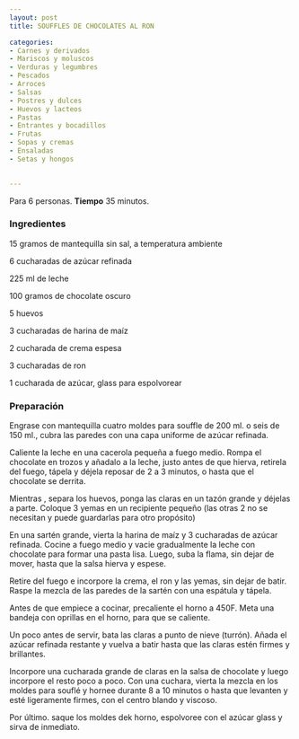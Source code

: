 ```yaml
---
layout: post
title: SOUFFLES DE CHOCOLATES AL RON

categories:
- Carnes y derivados
- Mariscos y moluscos
- Verduras y legumbres
- Pescados
- Arroces
- Salsas
- Postres y dulces
- Huevos y lacteos
- Pastas
- Entrantes y bocadillos
- Frutas
- Sopas y cremas
- Ensaladas
- Setas y hongos
 

---
```


Para 6 personas.
<b>Tiempo</b> 35 minutos.

<h3>Ingredientes</h3>

15 gramos de mantequilla sin sal, a temperatura ambiente

6 cucharadas de azúcar refinada

225 ml de leche

100 gramos de chocolate oscuro

5 huevos

3 cucharadas de harina de maíz

2 cucharada de crema espesa

3 cucharadas de ron

1 cucharada de azúcar, glass para espolvorear

<h3>Preparación</h3>

Engrase con mantequilla cuatro moldes para souffle de 200 ml. o seis de 150 ml., cubra las paredes con una capa uniforme de azúcar refinada.

Caliente la leche en una cacerola pequeña a fuego medio. Rompa el chocolate en trozos y añadalo a la leche, justo antes de que hierva, retirela del fuego, tápela y déjela reposar de 2 a 3 minutos, o hasta que el chocolate se derrita.

Mientras , separa los huevos, ponga las claras en un tazón grande y déjelas a parte. Coloque 3 yemas en un recipiente pequeño (las otras 2 no se necesitan y puede guardarlas para otro propósito)

En una sartén grande, vierta la harina de maíz y 3 cucharadas de azúcar refinada. Cocine a fuego medio y vacie gradualmente la leche con chocolate para formar una pasta lisa. Luego, suba la flama, sin dejar de mover, hasta que la salsa hierva y espese.

Retire del fuego e incorpore la crema, el ron y las yemas, sin dejar de batir. Raspe la mezcla de las paredes de la sartén con una espátula y tápela.

Antes de que empiece a cocinar, precaliente el horno a 450F. Meta una bandeja con oprillas en el horno, para que se caliente.

Un poco antes de servir, bata las claras a punto de nieve (turrón). Añada el azúcar refinada restante y vuelva a batir hasta que las claras estén firmes y brillantes.

Incorpore una cucharada grande de claras en la salsa de chocolate y luego incorpore el resto poco a poco. Con una cuchara, vierta la mezcla en los moldes para souflé y hornee durante 8 a 10 minutos o hasta que levanten y esté ligeramente firmes, con el centro blando y viscoso.

Por último. saque los moldes dek horno, espolvoree con el azúcar glass y sirva de inmediato.

